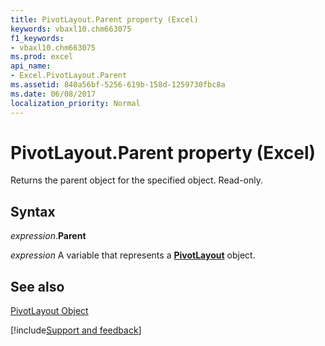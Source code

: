 ```yaml
---
title: PivotLayout.Parent property (Excel)
keywords: vbaxl10.chm663075
f1_keywords:
- vbaxl10.chm663075
ms.prod: excel
api_name:
- Excel.PivotLayout.Parent
ms.assetid: 840a56bf-5256-619b-158d-1259730fbc8a
ms.date: 06/08/2017
localization_priority: Normal
---
```



# PivotLayout.Parent property (Excel)

Returns the parent object for the specified object. Read-only.


## Syntax

_expression_.**Parent**

_expression_ A variable that represents a **[PivotLayout](Excel.PivotLayout.md)** object.


## See also


[PivotLayout Object](Excel.PivotLayout.md)

[!include[Support and feedback](~/includes/feedback-boilerplate.md)]